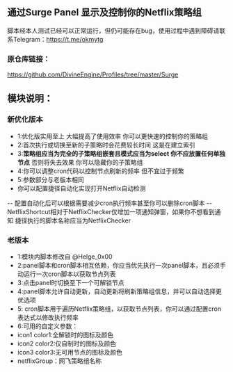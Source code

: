 ## 通过Surge Panel 显示及控制你的Netflix策略组 
脚本经本人测试已经可以正常运行，但仍可能存在bug，使用过程中遇到障碍请联系Telegram：https://t.me/okmytg 

### 原仓库链接：
https://github.com/DivineEngine/Profiles/tree/master/Surge

## 模块说明：
### 新优化版本
- 1:优化版实用至上 大幅提高了使用效率 你可以更快速的控制你的策略组
- 2:首次执行或切换至新的子策略时会花费较长时间 这是在建立索引
- 3:**策略组应当为完全的子策略组嵌套且模式应当为select 你不应放置任何单独节点** 否则将失去效果 你可以隐藏你的子策略组
- 4:你可以调整cron代码以控制节点刷新的频率 但不宜过于频繁
- 5:参数部分与老版本相同
- 你可以配置捷径自动化实现打开Netflix自动检测

-- 配置自动化后可以根据需要减少cron执行频率甚至你可以删除cron脚本
-- NetflixShortcut相对于NetflixChecker仅增加一项通知弹窗，如果你不想看到通知 捷径执行的脚本名称应当为NetflixChecker


### 老版本
 - 1:模块内脚本修改自 @Helge_0x00
 - 2:panel脚本和cron脚本相互依赖，你应当优先执行一次panel脚本，且必须手动运行一次cron脚本以获取节点列表
 - 3:点击panel时切换至下一个可解锁节点
 - 4:panel脚本允许自动更新，自动更新将刷新策略组信息，并可以自动选择更优选项
 - 5: cron脚本用于遍历Netflix策略组，以获取节点列表，你可以通过配置cron表达式以修改执行频率
 - 6:可用的自定义参数：
 - icon1 color1:全解锁时的图标及颜色
 - icon2 color2:仅自制时的图标及颜色
 - icon3 color3:无可用节点的图标及颜色
 - netflixGroup：网飞策略组名称
